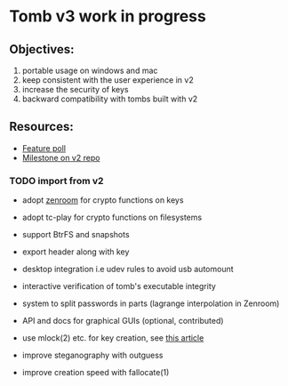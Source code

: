 # Tomb v3 work in progress


## Objectives:

1. portable usage on windows and mac
2. keep consistent with the user experience in v2
3. increase the security of keys
4. backward compatibility with tombs built with v2


## Resources:

- [Feature poll](https://github.com/dyne/Tomb/issues/409)
- [Milestone on v2 repo](https://github.com/dyne/Tomb/milestone/8)

### TODO import from v2

- adopt [zenroom](https://zenroom.org) for crypto functions on keys

- adopt tc-play for crypto functions on filesystems

- support BtrFS and snapshots

- export header along with key

- desktop integration i.e udev rules to avoid usb automount

- interactive verification of tomb's executable integrity

- system to split passwords in parts (lagrange interpolation in Zenroom)

- API and docs for graphical GUIs (optional, contributed)

- use mlock(2) etc. for key creation, see [this article](https://eklitzke.org/mlock-and-mlockall)

- improve steganography with outguess

- improve creation speed with fallocate(1)
